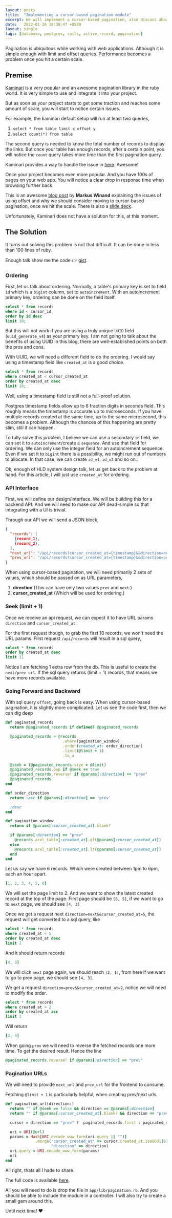```yaml
---
layout: posts
title:  "Implementing a cursor-based pagination module"
excerpt: We will implement a cursor-based pagination, also discuss about some gotchas for handling UUIDs
date:   2022-01-26 18:38:47 +0530
layout: single
tags: [database, postgres, rails, active_record, pagination]
---
```

Pagination is ubiquitous while working with web applications. Although it is simple enough with limit and offset queries. Performance becomes a problem once you hit a certain scale.

## Premise

[Kaminari](https://github.com/kaminari/kaminari) is a very popular and an awesome pagination library in the ruby world. It is very simple to use and integrate it into your project.

But as soon as your project starts to get some traction and reaches some amount of scale, you will start to notice certain issues.

For example, the kaminari default setup will run at least two queries,
1. `select * from table limit x offset y`
2. `select count(*) from table`

The second query is needed to know the total number of records to display the links. But once your table has enough records, after a certain point, you will notice the `count` query takes more time than the first pagination query.

Kaminari provides a way to handle the issue in [here](https://github.com/kaminari/kaminari#paginating-without-issuing-select-count-query). Awesome!

Once your project becomes even more popular. And you have 100s of pages on your web app. You will notice a clear drop in response time when browsing further back.

This is an awesome [blog post](https://use-the-index-luke.com/sql/partial-results/fetch-next-page) by **Markus Winand** explaining the issues of using offset and why we should consider moving to cursor-based pagination, once we hit the scale. There is also a [slide deck](https://use-the-index-luke.com/blog/2013-07/pagination-done-the-postgresql-way).

Unfortunately, Kaminari does not have a solution for this, at this moment.

## The Solution

It turns out solving this problem is not that difficult. It can be done in less than 100 lines of ruby.

Enough talk show me the code   :point_right:   [gist](https://gist.github.com/goromlagche/d2075bc8ad8fedd3a9930cd9f3c38ae4).

### Ordering

First, let us talk about ordering. Normally, a table's primary key is set to field `id` which is a `bigint` column, set to `autoincrement`. With an autoincrement primary key, ordering can be done on the field itself.

``` sql
select * from records
where id < cursor_id
order by id desc
limit 10;
```

But this will not work if you are using a truly unique `UUID` field (`uuid_generate_v4`) as your primary key. I am not going to talk about the benefits of using UUID in this blog, there are well-established points on both the pros and cons.

With UUID, we will need a different field to do the ordering. I would say using a timestamp field like `created_at` is a good choice.

``` sql
select * from records
where created_at < cursor_created_at
order by created_at desc
limit 10;
```

Well, using a timestamp field is still not a full-proof solution.

Postgres timestamp fields allow up to 6 fraction digits in seconds field. This roughly means the timestamp is accurate up to microseconds. If you have multiple records created at the same time, up to the same microsecond, this becomes a problem. Although the chances of this happening are pretty slim, still it can happen.

To fully solve this problem, I believe we can use a secondary `id` field, we can set it to `autoincrement`/create a `sequence`. And use that field for ordering. We can only use the integer field for an autoincrement sequence. Even if we set it to `bigint` there is a possibility, we might run out of numbers to allocate. In that case, we can create `id_v1`, `id_v2` and so on..

Ok, enough of HLD system design talk, let us get back to the problem at hand. For this article, I will just use `created_at` for ordering.

### API Interface

First, we will define our design/interface. We will be building this for a backend API. And we will need to make our API dead-simple so that integrating with a UI is trivial.

Through our API we will send a JSON block,

``` json
{
  "records": [
    {record_1},
    {record_2},
  ],
  "next_url": "/api/records?cursor_created_at={timestamp}&&direction=next",
  "prev_url": "/api/records?cursor_created_at={timestamp}&&direction=prev"
}
```

When using cursor-based pagination, we will need primarily 2 sets of values, which should be passed on as URL parameters,
1. **direction** (This can have only two values `prev` and `next`.)
2. **cursor_created_at** (Which will be used for ordering.)

### Seek (limit + 1)

Once we receive an api request, we can expect it to have URL params `direction` and `cursor_created_at`.

For the first request though, to grab the first 10 records, we won't need the URL params. First request `/api/records` will result in a sql query,

``` sql
select * from records
order by created_at desc
limit 11
```

Notice I am fetching 1 extra row from the db. This is useful to create the `next/prev url`. If the sql query returns (limit + 1) records, that means we have more records available.

### Going Forward and Backward

With sql query `offset`, going back is easy. When using cursor-based pagination, it is slightly more complicated.
Let us see the code first, then we can dig deep

``` ruby
def paginated_records
  return @paginated_records if defined? @paginated_records

  @paginated_records = @records
                         .where(pagination_window)
                         .order(created_at: order_direction)
                         .limit(@limit + 1)
                         .to_a

  @seek = (@paginated_records.size > @limit)
  @paginated_records.pop if @seek == true
  @paginated_records.reverse! if @params[:direction] == "prev"
  @paginated_records
end

def order_direction
  return :asc if @params[:direction] == 'prev'

  :desc
end

def pagination_window
  return if @params[:cursor_created_at].blank?

  if @params[:direction] == "prev"
    @records.arel_table[:created_at].gt(@params[:cursor_created_at])
  else
    @records.arel_table[:created_at].lt(@params[:cursor_created_at])
  end
end
```

Let us say we have 6 records. Which were created between 1pm to 6pm, each an hour apart.

``` ruby
[1, 2, 3, 4, 5, 6]
```

We will set the page limit to 2. And we want to show the latest created record at the top of the page.
First page should be `[6, 5]`, if we want to go to `next` page, we should see `[4, 3]`

Once we get a request next `direction=next&&cursor_created_at=5`, the request will get converted to a sql query, like

``` sql
select * from records
where created_at < 5
order by created_at desc
limit 2
```

And it should return records

``` ruby
[4, 3]
```

We will click `next` page again, we should reach `[2, 1]`, from here if we want to go to prev page, we should see `[4, 3]`.

We get a request `direction=prev&&cursor_created_at=2`, notice we will need to modify the order.

``` sql
select * from records
where created_at > 2
order by created_at asc
limit 2
```

Will return

``` ruby
[3, 4]
```

When going `prev` we will need to reverse the fetched records one more time. To get the desired result. Hence the line

``` ruby
@paginated_records.reverse! if @params[:direction] == "prev"
```

### Pagination URLs

We will need to provide `next_url` and `prev_url` for the frontend to consume.

Fetching `@limit + 1` is particularly helpful, when creating prev/next urls.

``` ruby
def pagination_url(direction:)
  return "" if @seek == false && direction == @params[:direction]
  return "" if @params[:cursor_created_at].blank? && direction == "prev" # first page

  cursor = direction == "prev" ?  paginated_records.first : paginated_records.last

  uri = URI(@url)
  params = Hash[URI.decode_www_form(uri.query || "")]
             .merge("cursor_created_at" => cursor.created_at.iso8601(6), # PG default is 6
                    "direction" => direction)
  uri.query = URI.encode_www_form(params)
  uri
end
```


All right, thats all I hade to share.

The full code is available [here](https://gist.github.com/goromlagche/d2075bc8ad8fedd3a9930cd9f3c38ae4#file-pagination-rb).

All you will need to do is drop the file in `app/lib/pagination.rb`. And you should be able to include the module in a controller.
I will also try to create a small gem around this.

Until next time! :heart:
